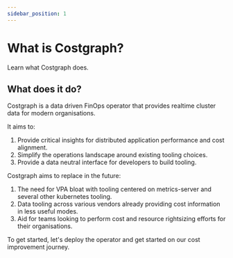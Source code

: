 ```yaml
---
sidebar_position: 1
---
```


# What is Costgraph?

Learn what Costgraph does.


## What does it do?
Costgraph is a data driven FinOps operator that provides realtime cluster data for modern organisations.

It aims to:
1. Provide critical insights for distributed application performance and cost alignment.
2. Simplify the operations landscape around existing tooling choices.
3. Provide a data neutral interface for developers to build tooling.


Costgraph aims to replace in the future:
1. The need for VPA bloat with tooling centered on metrics-server and several other kubernetes tooling.
2. Data tooling across various vendors already providing cost information in less useful modes.
3. Aid for teams looking to perform cost and resource rightsizing efforts for their organisations.


To get started, let's deploy the operator and get started on our cost improvement journey.